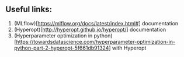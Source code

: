 ## Useful links:
  1. (MLflow)[https://mlflow.org/docs/latest/index.html#] documentation
  2. (Hyperopt)[http://hyperopt.github.io/hyperopt/] documentation
  3. (Hyperparameter optimization in python)[https://towardsdatascience.com/hyperparameter-optimization-in-python-part-2-hyperopt-5f661db91324] with Hyperopt
